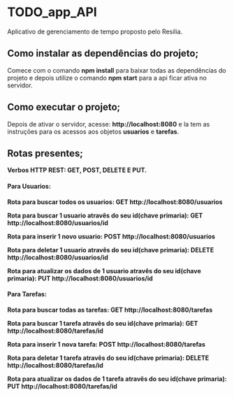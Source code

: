 <h1>TODO_app_API</h1>

Aplicativo de gerenciamento de tempo proposto pelo Resilia.

<h2> Como instalar as dependências do projeto; </h2>

Comece com o comando <strong>npm install</strong> para baixar todas as dependências do projeto e depois utilize o comando <strong>npm start</strong> para a api ficar ativa no servidor.

<h2>Como executar o projeto;</h2>

Depois de ativar o servidor, acesse: <a><strong>http://localhost:8080</strong></a> e la tem as instruções para os acessos aos objetos <strong>usuarios</strong> e <strong>tarefas</strong>.

<h2>Rotas presentes;</h2> 
  
<strong>Verbos HTTP REST:<strong> GET, POST, DELETE E PUT.
  
 <h4>Para Usuarios:</h4>
  
<strong>Rota para buscar todos os usuarios:<strong> GET <a>http://localhost:8080/usuarios</a>
  
<strong>Rota para buscar 1 usuario atravês do seu id(chave primaria):<strong> GET <a>http://localhost:8080/usuarios/id</a>
  
<strong>Rota para inserir 1 novo usuario:<strong> POST <a>http://localhost:8080/usuarios</a>
  
<strong>Rota para deletar 1 usuario atravês do seu id(chave primaria):<strong> DELETE <a>http://localhost:8080/usuarios/id</a>
  
<strong>Rota para atualizar os dados de 1 usuario atravês do seu id(chave primaria):<strong> PUT <a>http://localhost:8080/usuarios/id</a>
  
  <h4>Para Tarefas:</h4>
  
<strong>Rota para buscar todas as tarefas:<strong> GET <a>http://localhost:8080/tarefas</a>
  
<strong>Rota para buscar 1 tarefa atravês do seu id(chave primaria):<strong> GET <a>http://localhost:8080/tarefas/id</a>
  
<strong>Rota para inserir 1 nova tarefa:<strong> POST <a>http://localhost:8080/tarefas</a>
  
<strong>Rota para deletar 1 tarefa atravês do seu id(chave primaria):<strong> DELETE <a>http://localhost:8080/tarefas/id</a>
  
<strong>Rota para atualizar os dados de 1 tarefa atravês do seu id(chave primaria):<strong> PUT <a>http://localhost:8080/tarefas/id</a>
  
